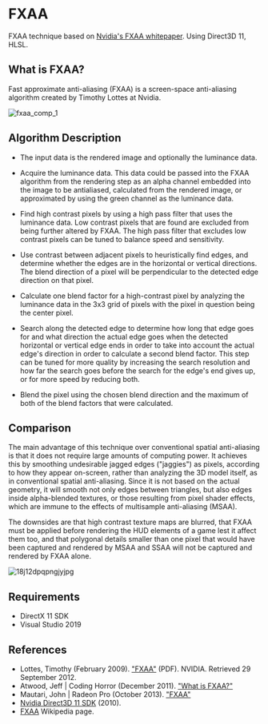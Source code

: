 # FXAA
FXAA technique based on [Nvidia's FXAA whitepaper](https://developer.download.nvidia.com/assets/gamedev/files/sdk/11/FXAA_WhitePaper.pdf). Using Direct3D 11, HLSL.

## What is FXAA?
Fast approximate anti-aliasing (FXAA) is a screen-space anti-aliasing algorithm created by Timothy Lottes at Nvidia.

![fxaa_comp_1](https://user-images.githubusercontent.com/60492235/134978222-9fe5e074-a531-4d17-b622-5051c43d6a41.jpg)
## Algorithm Description

- The input data is the rendered image and optionally the luminance data.

- Acquire the luminance data. This data could be passed into the FXAA algorithm from the rendering step as an alpha channel embedded into the image to be antialiased, calculated from the rendered image, or approximated by using the green channel as the luminance data.

- Find high contrast pixels by using a high pass filter that uses the luminance data. Low contrast pixels that are found are excluded from being further altered by FXAA. The high pass filter that excludes low contrast pixels can be tuned to balance speed and sensitivity.

- Use contrast between adjacent pixels to heuristically find edges, and determine whether the edges are in the horizontal or vertical directions. The blend direction of a pixel will be perpendicular to the detected edge direction on that pixel.

- Calculate one blend factor for a high-contrast pixel by analyzing the luminance data in the 3x3 grid of pixels with the pixel in question being the center pixel.

- Search along the detected edge to determine how long that edge goes for and what direction the actual edge goes when the detected horizontal or vertical edge ends in order to take into account the actual edge's direction in order to calculate a second blend factor. This step can be tuned for more quality by increasing the search resolution and how far the search goes before the search for the edge's end gives up, or for more speed by reducing both.

- Blend the pixel using the chosen blend direction and the maximum of both of the blend factors that were calculated.

## Comparison
The main advantage of this technique over conventional spatial anti-aliasing is that it does not require large amounts of computing power. It achieves this by smoothing undesirable jagged edges ("jaggies") as pixels, according to how they appear on-screen, rather than analyzing the 3D model itself, as in conventional spatial anti-aliasing. Since it is not based on the actual geometry, it will smooth not only edges between triangles, but also edges inside alpha-blended textures, or those resulting from pixel shader effects, which are immune to the effects of multisample anti-aliasing (MSAA).

The downsides are that high contrast texture maps are blurred, that FXAA must be applied before rendering the HUD elements of a game lest it affect them too, and that polygonal details smaller than one pixel that would have been captured and rendered by MSAA and SSAA will not be captured and rendered by FXAA alone.

![18j12dpqpngjyjpg](https://user-images.githubusercontent.com/60492235/134978568-0febd082-86d0-444f-adf4-423f68dad083.jpg)

## Requirements
- DirectX 11 SDK
- Visual Studio 2019

## References
- Lottes, Timothy (February 2009). ["FXAA"](https://developer.download.nvidia.com/assets/gamedev/files/sdk/11/FXAA_WhitePaper.pdf) (PDF). NVIDIA. Retrieved 29 September 2012.
- Atwood, Jeff | Coding Horror (December 2011). ["What is FXAA?"](https://www.kotaku.com.au/2011/12/what-is-fxaa/)
- Mautari, John | Radeon Pro (October 2013). ["FXAA"](https://www.radeonpro.info/features/post-processing/fxaa/)
- [Nvidia Direct3D 11 SDK](https://developer.nvidia.com/dx11-samples) (2010).
- [FXAA](https://en.wikipedia.org/wiki/Fast_approximate_anti-aliasing) Wikipedia page.
